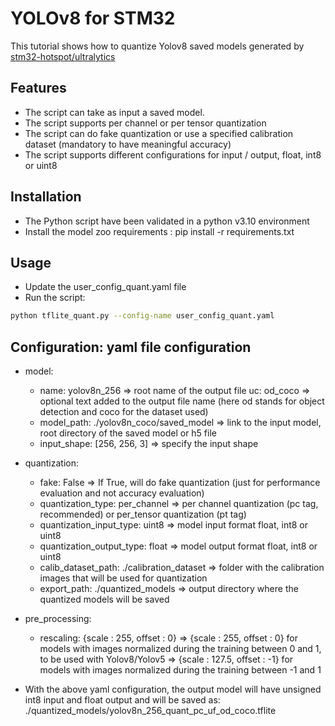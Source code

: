
# YOLOv8 for STM32
This tutorial shows how to quantize Yolov8 saved models generated by [stm32-hotspot/ultralytics](https://github.com/stm32-hotspot/ultralytics/tree/main/examples/YOLOv8-STEdgeAI)

## Features
- The script can take as input a saved model.
- The script supports per channel or per tensor quantization
- The script can do fake quantization or use a specified calibration dataset (mandatory to have meaningful accuracy)
- The script supports different configurations for input / output, float, int8 or uint8

## Installation
- The Python script have been validated in a python v3.10 environment
- Install the model zoo requirements : pip install -r requirements.txt 
	
## Usage
- Update the user_config_quant.yaml file
- Run the script:
```bash
python tflite_quant.py --config-name user_config_quant.yaml
```

## Configuration: yaml file configuration
- model:
  - name: yolov8n_256 => root name of the output file
		uc: od_coco => optional text added to the output file name (here od stands for object detection and coco for the dataset used)
  - model_path: ./yolov8n_coco/saved_model => link to the input model, root directory of the saved model or h5 file
  - input_shape: [256, 256, 3] => specify the input shape
- quantization:
  - fake: False => If True, will do fake quantization (just for performance evaluation and not accuracy evaluation)
  - quantization_type: per_channel => per channel quantization (pc tag, recommended) or per_tensor quantization (pt tag)
  - quantization_input_type: uint8 => model input format float, int8 or uint8
  - quantization_output_type: float => model output format float, int8 or uint8
  - calib_dataset_path: ./calibration_dataset => folder with the calibration images that will be used for quantization
  - export_path: ./quantized_models => output directory where the quantized models will be saved
- pre_processing:
  - rescaling: {scale : 255, offset : 0} => {scale : 255, offset : 0} for models with images normalized during the training between 0 and 1, to be used with Yolov8/Yolov5
											 => {scale : 127.5, offset : -1} for models with images normalized during the training between -1 and 1

- With the above yaml configuration, the output model will have unsigned int8 input and float output and will be saved as:
./quantized_models/yolov8n_256_quant_pc_uf_od_coco.tflite
